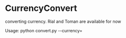 # CurrencyConvert
converting currency. Rial and Toman are available for now 

Usage:
python convert.py --currency=<currency>
